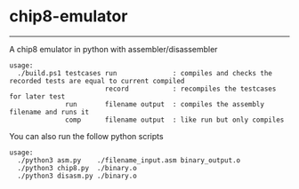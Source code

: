 # chip8-emulator
----------------------

A chip8 emulator in python with assembler/disassembler

```
usage:
  ./build.ps1 testcases run              : compiles and checks the recorded tests are equal to current compiled 
                        record           : recompiles the testcases for later test
              run       filename output  : compiles the assembly filename and runs it
              comp      filename output  : like run but only compiles
```

You can also run the follow python scripts
```
usage:
  ./python3 asm.py    ./filename_input.asm binary_output.o
  ./python3 chip8.py  ./binary.o
  ./python3 disasm.py ./binary.o
```
